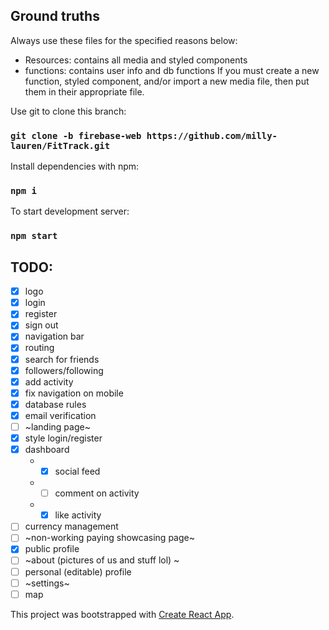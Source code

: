 ## Ground truths
Always use these files for the specified reasons below:
- Resources: contains all media and styled components 
- functions: contains user info and db functions
If you must create a new function, styled component, and/or import a new media file, then put them in their appropriate file.

Use git to clone this branch:
### `git clone -b firebase-web https://github.com/milly-lauren/FitTrack.git`

Install dependencies with npm:
### `npm i`

To start development server:
### `npm start`

## TODO:
* [x] logo
* [x] login
* [x] register
* [x] sign out
* [x] navigation bar
* [x] routing
* [x] search for friends
* [x] followers/following
* [x] add activity
* [x] fix navigation on mobile
* [x] database rules
* [x] email verification
* [ ] ~landing page~
* [x] style login/register
* [x] dashboard
    - * [x] social feed
    - * [ ] comment on activity
    - * [x] like activity
* [ ] currency management
* [ ] ~non-working paying showcasing page~
* [x] public profile
* [ ] ~about (pictures of us and stuff lol) ~
* [ ] personal (editable) profile
* [ ] ~settings~
* [ ] map

This project was bootstrapped with [Create React App](https://github.com/facebook/create-react-app).
